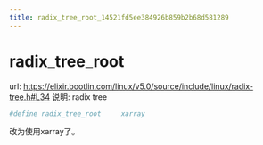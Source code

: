 ```yaml
---
title: radix_tree_root_14521fd5ee384926b859b2b68d581289
---
```


# radix_tree_root

url: https://elixir.bootlin.com/linux/v5.0/source/include/linux/radix-tree.h#L34
说明: radix tree

```python
#define radix_tree_root		xarray
```

改为使用xarray了。